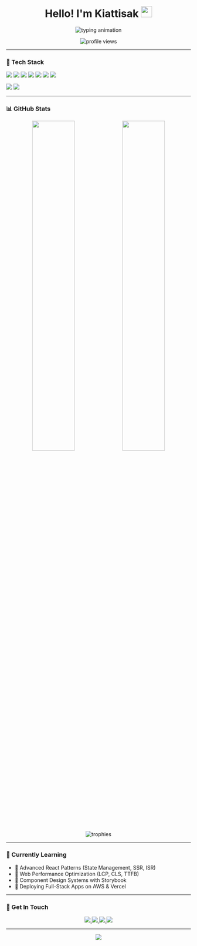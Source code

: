 <!-- KiattisakM's GitHub Profile README -->
<div align="center">
  
  <h1>Hello! I'm Kiattisak <img src="https://raw.githubusercontent.com/MartinHeinz/MartinHeinz/master/wave.gif" height="30"></h1>
  
  <p align="center">
    <img src="https://readme-typing-svg.herokuapp.com?font=Fira+Code&size=20&duration=4000&color=2563EB&center=true&vCenter=true&width=500&lines=Frontend+Developer+from+Thailand;Building+Modern+UIs+with+React+%26+Vue;Passionate+about+Web+Performance;Love+Clean+Code+%26+UX" alt="typing animation" />
  </p>

  <p align="center">
    <img src="https://komarev.com/ghpvc/?username=KiattisakM&label=Profile%20views&color=0e76a8&style=flat&kill_cache=1" alt="profile views" />
  </p>

</div>

---

### 💼 Tech Stack

<p align="left">
  <img src="https://img.shields.io/badge/JavaScript-F7DF1E?style=for-the-badge&logo=javascript&logoColor=black" />
  <img src="https://img.shields.io/badge/TypeScript-3178C6?style=for-the-badge&logo=typescript&logoColor=white" />
  <img src="https://img.shields.io/badge/React-61DAFB?style=for-the-badge&logo=react&logoColor=black" />
  <img src="https://img.shields.io/badge/Vue.js-4FC08D?style=for-the-badge&logo=vuedotjs&logoColor=white" />
  <img src="https://img.shields.io/badge/Next.js-000000?style=for-the-badge&logo=nextdotjs&logoColor=white" />
  <img src="https://img.shields.io/badge/Tailwind_CSS-38B2AC?style=for-the-badge&logo=tailwind-css&logoColor=white" />
  <img src="https://img.shields.io/badge/Sass-CC6699?style=for-the-badge&logo=sass&logoColor=white" />
</p>

<p align="left">
  <img src="https://img.shields.io/badge/Docker-2496ED?style=for-the-badge&logo=docker&logoColor=white" />
  <img src="https://img.shields.io/badge/Git-F05032?style=for-the-badge&logo=git&logoColor=white" />
</p>

---

### 📊 GitHub Stats

<div align="center">
  
  <img src="https://github-readme-stats.vercel.app/api?username=KiattisakM&show_icons=true&theme=radical&border_color=2d3748&bg_color=0f172a&text_color=ffffff&icon_color=38bdf8" width="48%"/>
  <img src="https://github-readme-stats.vercel.app/api/top-langs/?username=KiattisakM&layout=compact&theme=radical&bg_color=0f172a&text_color=ffffff&border_color=2d3748&langs_count=8" width="48%"/>

  <br><br>

  <img src="https://github-profile-trophy.vercel.app/?username=KiattisakM&theme=onedark&row=1&column=6&margin-w=15&margin-h=15" alt="trophies" />

</div>

---

### 🌱 Currently Learning

- 🔹 Advanced React Patterns (State Management, SSR, ISR)
- 🔹 Web Performance Optimization (LCP, CLS, TTFB)
- 🔹 Component Design Systems with Storybook
- 🔹 Deploying Full-Stack Apps on AWS & Vercel

---

### 🤝 Get In Touch

<p align="center">
  <a href="mailto:kiattisakm@gmail.com">
    <img src="https://img.shields.io/badge/Email-D14836?style=for-the-badge&logo=gmail&logoColor=white" />
  </a>
  <a href="https://linkedin.com/in/kiattisakm" target="_blank">
    <img src="https://img.shields.io/badge/LinkedIn-0077B5?style=for-the-badge&logo=linkedin&logoColor=white" />
  </a>
  <a href="https://medium.com/@kiattisakm" target="_blank">
    <img src="https://img.shields.io/badge/Medium-12100E?style=for-the-badge&logo=medium&logoColor=white" />
  </a>
  <a href="https://t.me/kiattisakm" target="_blank">
    <img src="https://img.shields.io/badge/Telegram-26A5E4?style=for-the-badge&logo=telegram&logoColor=white" />
  </a>
</p>

---

<div align="center">
  <img src="https://capsule-render.vercel.app/api?type=waving&color=gradient&height=120&section=footer&text=Thanks+for+visiting!&fontSize=25" />
</div>

